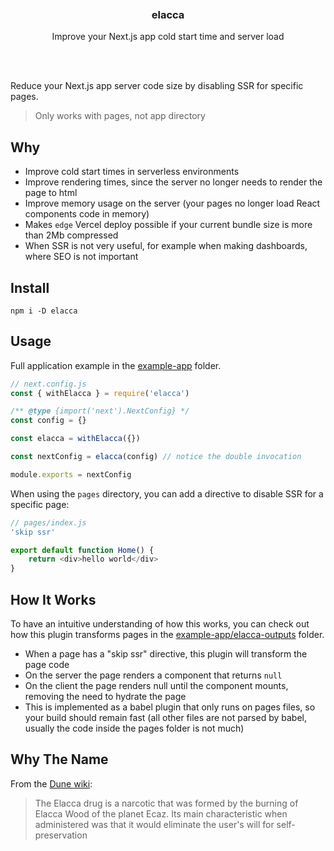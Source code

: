 <div align='center'>
    <br/>
    <br/>
    <br/>
    <h3>elacca</h3>
    <p>Improve your Next.js app cold start time and server load</p>
    <br/>
    <br/>
</div>

Reduce your Next.js app server code size by disabling SSR for specific pages.

> Only works with pages, not app directory

## Why

-   Improve cold start times in serverless environments
-   Improve rendering times, since the server no longer needs to render the page to html
-   Improve memory usage on the server (your pages no longer load React components code in memory)
-   Makes `edge` Vercel deploy possible if your current bundle size is more than 2Mb compressed
-   When SSR is not very useful, for example when making dashboards, where SEO is not important

## Install

```
npm i -D elacca
```

## Usage

Full application example in the [example-app](./example-app) folder.

```js
// next.config.js
const { withElacca } = require('elacca')

/** @type {import('next').NextConfig} */
const config = {}

const elacca = withElacca({})

const nextConfig = elacca(config) // notice the double invocation

module.exports = nextConfig
```

When using the `pages` directory, you can add a directive to disable SSR for a specific page:

```js
// pages/index.js
'skip ssr'

export default function Home() {
    return <div>hello world</div>
}
```

## How It Works

To have an intuitive understanding of how this works, you can check out how this plugin transforms pages in the [example-app/elacca-outputs](./example-app/elacca-outputs) folder.

-   When a page has a "skip ssr" directive, this plugin will transform the page code
-   On the server the page renders a component that returns `null`
-   On the client the page renders null until the component mounts, removing the need to hydrate the page
-   This is implemented as a babel plugin that only runs on pages files, so your build should remain fast (all other files are not parsed by babel, usually the code inside the pages folder is not much)

## Why The Name

From the [Dune wiki](https://dune.fandom.com/wiki/Elacca_drug):

> The Elacca drug is a narcotic that was formed by the burning of Elacca Wood of the planet Ecaz. Its main characteristic when administered was that it would eliminate the user's will for self-preservation
